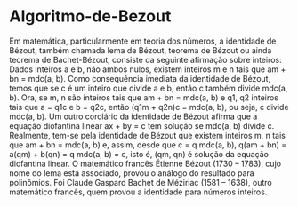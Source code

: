 # Algoritmo-de-Bezout
Em matemática, particularmente em teoria dos números, a identidade de Bézout, também chamada lema de Bézout, teorema de Bézout ou ainda teorema de Bachet-Bézout, consiste da seguinte afirmação sobre inteiros:  Dados inteiros a e b, não ambos nulos, existem inteiros m e n tais que am + bn = mdc(a, b). Como consequência imediata da identidade de Bézout, temos que se c é um inteiro que divide a e b, então c também divide mdc(a, b). Ora, se m, n são inteiros tais que am + bn = mdc(a, b) e q1, q2 inteiros tais que a = q1c e b = q2c, então (q1m + q2n)c = mdc(a, b), ou seja, c divide mdc(a, b). Um outro corolário da identidade de Bézout afirma que a equação diofantina linear ax + by = c tem solução se mdc(a, b) divide c. Realmente, tem-se pela identidade de Bézout que existem inteiros m, n tais que am + bn = mdc(a, b) e, assim, desde que c = q mdc(a, b), q(am + bn) = a(qm) + b(qn) = q mdc(a, b) = c, isto é, (qm, qn) é solução da equação diofantina linear.  O matemático francês Étienne Bézout (1730 – 1783), cujo nome do lema está associado, provou o análogo do resultado para polinômios. Foi Claude Gaspard Bachet de Méziriac (1581 – 1638), outro matemático francês, quem provou a identidade para números inteiros.
